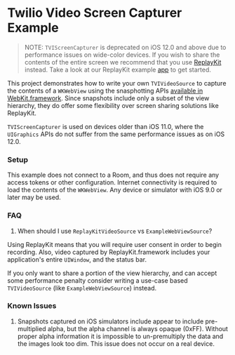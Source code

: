 # Twilio Video Screen Capturer Example

> NOTE: `TVIScreenCapturer` is deprecated on iOS 12.0 and above due to performance issues on wide-color devices. If you wish to share the contents of the entire screen we recommend that you use [ReplayKit](https://developer.apple.com/documentation/replaykit) instead. Take a look at our ReplayKit example [app](../ReplayKitExample) to get started.

This project demonstrates how to write your own `TVIVideoSource` to capture the contents of a `WKWebView` using the snasphotting APIs [available in WebKit.framework](https://developer.apple.com/documentation/webkit). Since snapshots include only a subset of the view hierarchy, they do offer some flexibility over screen sharing solutions like ReplayKit.

`TVIScreenCapturer` is used on devices older than iOS 11.0, where the `UIGraphics` APIs do not suffer from the same performance issues as on iOS 12.0.

### Setup

This example does not connect to a Room, and thus does not require any access tokens or other configuration. Internet connectivity is required to load the contents of the `WKWebView`. Any device or simulator with iOS 9.0 or later may be used.

### FAQ

1. When should I use `ReplayKitVideoSource` vs `ExampleWebViewSource`?

Using ReplayKit means that you will require user consent in order to begin recording. Also, video captured by ReplayKit.framework includes your application's entire `UIWindow`, and the status bar.

If you only want to share a portion of the view hierarchy, and can accept some performance penalty consider writing a use-case based `TVIVideoSource` (like `ExampleWebViewSource`) instead.

### Known Issues

1. Snapshots captured on iOS simulators include appear to include pre-multiplied alpha, but the alpha channel is always opaque (0xFF). Without proper alpha information it is impossible to un-premultiply the data and the images look too dim. This issue does not occur on a real device.

